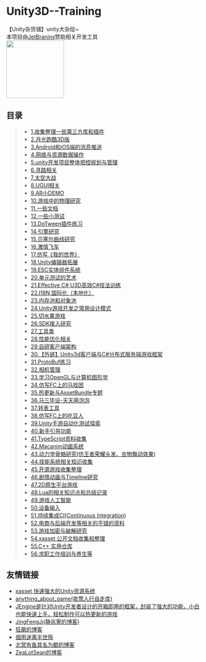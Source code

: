 # Unity3D--Training
【Unity杂货铺】unity大杂烩~    
本项目由[JetBranins](https://www.jetbrains.com/?from=Unity3DTraining)赞助相关开发工具  
<a href="https://www.jetbrains.com/?from=Unity3DTraining"><img src="https://github.com/XINCGer/Unity3DTraining/blob/master/Doc/images/jetbrains.png" width = "150" height = "150" div align=center /></a>

## 目录  
>* [1.收集整理一些第三方库和插件](./3rdPlugins)  
>* [2.月光跑酷3D版](https://github.com/XINCGer/3DMoonRunner)
>* [3.Android和iOS端的消息推送](./Notification)  
>* [4.网络与资源数据操作](https://github.com/XINCGer/Unity3DTraining/tree/master/NetWorkAndResources)  
>* [5.unity开发项目整体把控规划与管理](./OverCallControl/)  
>* [6.寻路相关](./Pathfinding)  
>* [7.太空大战](https://github.com/XINCGer/Unity3DTraining/tree/master/SpaceShooter)  
>* [8.UGUI相关](https://github.com/XINCGer/Unity3DTraining/tree/master/UGUITraining)  
>* [9.AR小DEMO](https://github.com/XINCGer/Unity3DTraining/tree/master/ARTraining)  
>* [10.游戏中的物理研究](https://github.com/XINCGer/Unity3DTraining/tree/master/PhysicsStudy)  
>* [11.一些文档](https://github.com/XINCGer/Unity3DTraining/tree/master/Doc)   
>* [12.一些小测试](https://github.com/XINCGer/Unity3DTraining/tree/master/SomeTest)   
>* [13.DoTween插件练习](https://github.com/XINCGer/Unity3DTraining/tree/master/DoTweenTraining)  
>* [14.引擎研究](./Engine)  
>* [15.贝塞尔曲线研究](https://github.com/XINCGer/Unity3DTraining/tree/master/BezierTest)  
>* [16.激情飞车](https://github.com/XINCGer/FURIOUS_MOTORSPORT)  
>* [17.仿写《我的世界》](https://github.com/XINCGer/Unity3DTraining/tree/master/Minecraft)  
>* [18.Unity编辑器拓展](https://github.com/XINCGer/Unity3DTraining/tree/master/UnityEditorExtension)  
>* [19.ESC实体组件系统](./ECS)  
>* [20.单元测试的艺术](https://github.com/XINCGer/Unity3DTraining/tree/master/Unit4Unity)  
>* [21.Effective C# U3D高效C#技法训练](https://github.com/XINCGer/Unity3DTraining/tree/master/Effective%20C%23)   
>* [22.I18N 国际化（本地化）](https://github.com/XINCGer/Unity3DTraining/tree/master/I18N_Localization)  
>* [23.内存池和对象池](https://github.com/XINCGer/Unity3DTraining/tree/master/MemoryPool_ObjectPool)  
>* [24.Unity游戏开发之常用设计模式](https://github.com/XINCGer/Unity3DTraining/tree/master/DesignPatterns)  
>* [25.切水果游戏](https://github.com/XINCGer/Unity3DTraining/tree/master/Fruit_Ninja)  
>* [26.SDK接入研究](https://github.com/XINCGer/Unity3DTraining/tree/master/SDK)   
>* [27.工具类](https://github.com/XINCGer/Unity3DTraining/tree/master/ToolKits)  
>* [28.性能优化相关](https://github.com/XINCGer/Unity3DTraining/tree/master/PerformanceOptimization)  
>* [29.自研客户端架构](https://github.com/XINCGer/ColaFrameWork)  
>* [30.【外链】Unity3d客户端与C#分布式服务端游戏框架](https://github.com/egametang/Egametang)  
>* [31.ProtoBuf练习](./ProtoBufDemo)  
>* [32.相机管理](./AboutCamera)  
>* [33.学习OpenGL与计算机图形学](https://github.com/XINCGer/Unity3DTraining/tree/master/LearningOpenGL)  
>* [34.仿写FC上的马戏团](./CircusGameOnFC)  
>* [35.热更新与AssetBundle专题](./HotUpdate)  
>* [36.马三毕设-天天萌泡泡](https://github.com/XINCGer/BubbleShooter)  
>* [37.转表工具](https://github.com/XINCGer/Unity3DTraining/tree/master/XlsxTools)  
>* [38.仿写FC上的吃豆人](./PacMan)  
>* [39.Unity手游自动化测试探索](./AutomationTesting)  
>* [40.新手引导功能](./GuideSystem)  
>* [41.TypeScript资料收集](./TypeScript)  
>* [42.Macanim动画系统](./MacanimSystem)  
>* [43.动力学骨骼研究(仿王者荣耀头发、衣物飘动效果)](./DynamicBones)  
>* [44.技能系统相关知识收集 ](./AboutSkill)  
>* [45.开源游戏收集整理](./OpenSourceGame)  
>* [46.剧情动画与Timeline研究](./CutsceneTimeline)  
>* [47.2D原生平台游戏](./2DPlatformer)  
>* [48.Lua的相关知识点和总结记录](./lua)  
>* [49.游戏人工智能](./AI)  
>* [50.设备输入](/InputAndTouch)  
>* [51.持续集成CI(Continuous Integration)](./CI)  
>* [52.电商与后端开发等相关的不错的资料](./ServerDevlop)  
>* [53.游戏加密与破解研究](./Crack)  
>* [54.xasset 公开文档收集和整理](./xasset_doc)  
>* [55.C++ 实用仓库](./CPlusPlus)  
>* [56.求职工作培训与养生等](./AboutJob)  

## 友情链接  
* [xasset 快速强大的Unity资源系统](https://github.com/xasset/xasset)  
* [anything_about_game(夜莺人行自走库)](https://github.com/killop/anything_about_game)  
* [JEngine是针对Unity开发者设计的开箱即用的框架，封装了强大的功能，小白也能快速上手，轻松制作可以热更新的游戏](https://github.com/JasonXuDeveloper/JEngine)  
* [JingFengJi(静风霁的博客)](https://www.jingfengji.tech/)  
* [狂飙的博客](https://networm.me/)  
* [烟雨迷离半世殇](https://www.lfzxb.top/)  
* [北冥有鱼其名为鲲的博客](https://www.cnblogs.com/xin-lover/)  
* [ZeaLotSean的博客](https://asuka4every.top/)  
